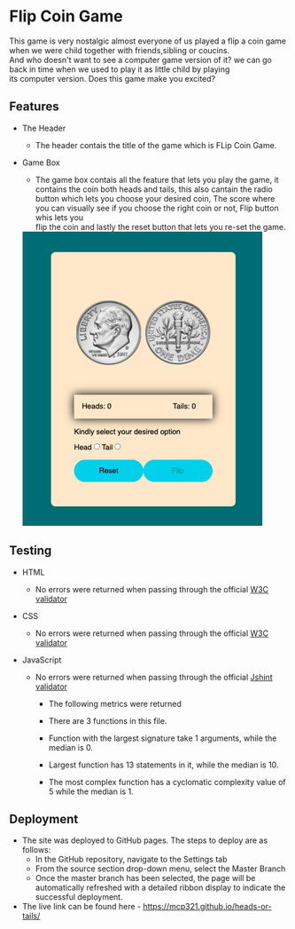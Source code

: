 # Flip Coin Game
This game is very nostalgic almost everyone of us played a flip a coin game when we were child 
together with friends,sibling or coucins.<br> 
And who doesn't want to see a computer game version of it? we can go back in time when we used 
to play it as little child by playing <br>  its computer version.
Does this game make you excited? 

## Features
* The Header 
    * The header contais the title of the game which is FLip Coin Game.

* Game Box
    * The game box contais all the feature that lets you play the game, it contains the coin both heads and tails, this also cantain the radio <br> button which lets you choose your desired coin, The score where you can visually see if you choose the right coin or not, Flip button whis lets you <br> flip the coin and lastly the reset button that lets you re-set the game.
        <br>
    <img src= "assets/images/gamebox.png">

## Testing
* HTML
    * No errors were returned when passing through the official [W3C validator](https://validator.w3.org/)

* CSS
    * No errors were returned when passing through the official [W3C validator](https://jigsaw.w3.org/css-validator/)

* JavaScript
    * No errors were returned when passing through the official [Jshint validator](https://jshint.com/)
        * The following metrics were returned

        * There are 3 functions in this file.

        * Function with the largest signature take 1 arguments, while the median is 0.

        * Largest function has 13 statements in it, while the median is 10.

        * The most complex function has a cyclomatic complexity value of 5 while the median is 1.

## Deployment

* The site was deployed to GitHub pages. The steps to deploy are as follows:
    * In the GitHub repository, navigate to the Settings tab
    * From the source section drop-down menu, select the Master Branch
    * Once the master branch has been selected, the page will be automatically refreshed with a detailed ribbon display to indicate the successful deployment.
* The live link can be found here - https://mcp321.github.io/heads-or-tails/

